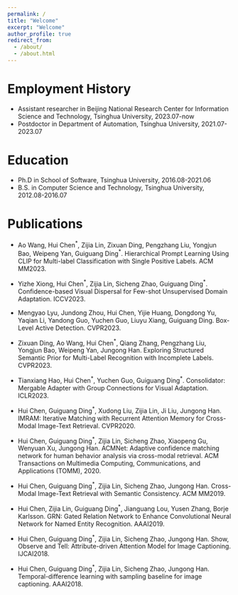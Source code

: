 ```yaml
---
permalink: /
title: "Welcome"
excerpt: "Welcome"
author_profile: true
redirect_from: 
  - /about/
  - /about.html
---
```


Employment History
======
* Assistant researcher in Beijing National Research Center for Information Science and Technology, Tsinghua University, 2023.07-now
* Postdoctor in Department of Automation, Tsinghua University, 2021.07-2023.07

Education
======
* Ph.D in School of Software, Tsinghua University, 2016.08-2021.06
* B.S. in Computer Science and Technology, Tsinghua University, 2012.08-2016.07

Publications
=====
* Ao Wang, Hui Chen<sup>\*</sup>, Zijia Lin, Zixuan Ding, Pengzhang Liu, Yongjun Bao, Weipeng Yan, Guiguang Ding<sup>\*</sup>. Hierarchical Prompt Learning Using CLIP for Multi-label Classification with Single Positive Labels. ACM MM2023.

* Yizhe Xiong, Hui Chen<sup>\*</sup>, Zijia Lin, Sicheng Zhao, Guiguang Ding<sup>\*</sup>. Confidence-based Visual Dispersal for Few-shot Unsupervised Domain Adaptation. ICCV2023.

* Mengyao Lyu, Jundong Zhou, Hui Chen, Yijie Huang, Dongdong Yu, Yaqian Li, Yandong Guo, Yuchen Guo, Liuyu Xiang, Guiguang Ding. Box-Level Active Detection. CVPR2023.

* Zixuan Ding, Ao Wang, Hui Chen<sup>\*</sup>, Qiang Zhang, Pengzhang Liu, Yongjun Bao, Weipeng Yan, Jungong Han. Exploring Structured Semantic Prior for Multi-Label Recognition with Incomplete Labels. CVPR2023.

* Tianxiang Hao, Hui Chen<sup>\*</sup>, Yuchen Guo, Guiguang Ding<sup>\*</sup>. Consolidator: Mergable Adapter with Group Connections for Visual Adaptation. ICLR2023.

* Hui Chen, Guiguang Ding<sup>\*</sup>, Xudong Liu, Zijia Lin, Ji Liu, Jungong Han. IMRAM: Iterative Matching with Recurrent Attention Memory for Cross-Modal Image-Text Retrieval. CVPR2020.

* Hui Chen, Guiguang Ding<sup>\*</sup>, Zijia Lin, Sicheng Zhao, Xiaopeng Gu, Wenyuan Xu, Jungong Han. ACMNet: Adaptive confidence matching network for human behavior analysis via cross-modal retrieval. ACM Transactions on Multimedia Computing, Communications, and Applications (TOMM), 2020.

* Hui Chen, Guiguang Ding<sup>\*</sup>, Zijia Lin, Sicheng Zhao, Jungong Han. Cross-Modal Image-Text Retrieval with Semantic Consistency. ACM MM2019. 


* Hui Chen, Zijia Lin, Guiguang Ding<sup>\*</sup>, Jianguang Lou, Yusen Zhang, Borje Karlsson. GRN: Gated Relation Network to Enhance Convolutional Neural Network for Named Entity Recognition. AAAI2019.

* Hui Chen, Guiguang Ding<sup>\*</sup>, Zijia Lin, Sicheng Zhao, Jungong Han. Show, Observe and Tell: Attribute-driven Attention Model for Image Captioning. IJCAI2018.

* Hui Chen, Guiguang Ding<sup>\*</sup>, Zijia Lin, Sicheng Zhao, Jungong Han. Temporal-difference learning with sampling baseline for image captioning. AAAI2018.
